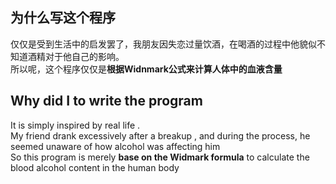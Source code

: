 ## 为什么写这个程序
仅仅是受到生活中的启发罢了，我朋友因失恋过量饮酒，在喝酒的过程中他貌似不知道酒精对于他自己的影响。<br>
所以呢，这个程序仅仅是**根据Widnmark公式来计算人体中的血液含量**

## Why did I to write the program 
It is simply inspired by real life . <br>
My friend drank excessively after a breakup , and during the process, he seemed unaware of how alcohol was affecting him <br>
So this program is merely **base on the Widmark formula** to calculate the blood alcohol content in the human body 